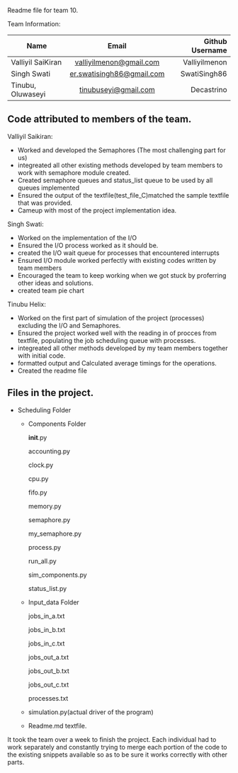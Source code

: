 Readme file for team 10.

Team Information:

| Name                         | Email           | Github Username  |
| -----------------------------|:---------------:| ----------------:|
|  Valliyil SaiKiran           | valliyilmenon@gmail.com |Valliyilmenon             |
| Singh Swati|er.swatisingh86@gmail.com| SwatiSingh86 |
|Tinubu, Oluwaseyi| tinubuseyi@gmail.com|Decastrino |



Code attributed to members of the team.
---------------------------------------

Valliyil Saikiran:

- Worked and developed the Semaphores (The most challenging part for us)
- integreated all other existing methods developed by team members to work with semaphore module created.
- Created semaphore queues and status_list queue to be used by all queues implemented
- Ensured the output of the textfile(test_file_C)matched the sample textfile that was provided.
- Cameup with most of the project implementation idea.

Singh Swati:

- Worked on the implementation of the I/O 
- Ensured the I/O process worked as it should be.
- created the I/O wait queue for processes that encountered interrupts
- Ensured I/O module worked perfectly with existing codes written by team members
- Encouraged the team to keep working when we got stuck by proferring other ideas and solutions.
- created team pie chart

Tinubu Helix:

- Worked on the first part of simulation of the project (processes) excluding the I/O and Semaphores.
- Ensured the project worked well with the reading in of procces from textfile, populating the job scheduling queue with processes.
- integreated all other methods developed by my team members together with initial code.
- formatted output and Calculated average timings for the operations.
- Created the readme file


Files in the project.
---------------------------

* Scheduling Folder

	* Components Folder
	
		__init__.py
		
		accounting.py
		
		clock.py
		
		cpu.py
		
		fifo.py
		
		memory.py
		
		semaphore.py
		
		my_semaphore.py
		
		process.py
		
		run_all.py
		
		sim_components.py
		
		status_list.py
		
	* Input_data Folder
		
		jobs_in_a.txt
		
		jobs_in_b.txt
		
		jobs_in_c.txt
		
		jobs_out_a.txt
		
		jobs_out_b.txt
		
		jobs_out_c.txt
		
		processes.txt
	
	* simulation.py(actual driver of the program)
	* Readme.md textfile.


It took the team over a week to finish the project. Each individual had to work separately and constantly trying to merge
each portion of the code to the existing snippets available so as to be sure it works correctly with other parts.


